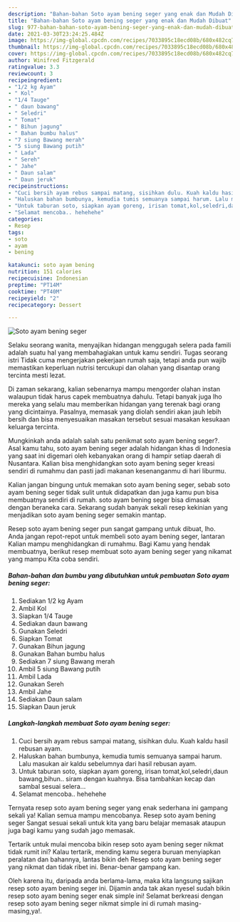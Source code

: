 ```yaml
---
description: "Bahan-bahan Soto ayam bening seger yang enak dan Mudah Dibuat"
title: "Bahan-bahan Soto ayam bening seger yang enak dan Mudah Dibuat"
slug: 977-bahan-bahan-soto-ayam-bening-seger-yang-enak-dan-mudah-dibuat
date: 2021-03-30T23:24:25.484Z
image: https://img-global.cpcdn.com/recipes/7033895c18ecd08b/680x482cq70/soto-ayam-bening-seger-foto-resep-utama.jpg
thumbnail: https://img-global.cpcdn.com/recipes/7033895c18ecd08b/680x482cq70/soto-ayam-bening-seger-foto-resep-utama.jpg
cover: https://img-global.cpcdn.com/recipes/7033895c18ecd08b/680x482cq70/soto-ayam-bening-seger-foto-resep-utama.jpg
author: Winifred Fitzgerald
ratingvalue: 3.3
reviewcount: 3
recipeingredient:
- "1/2 kg Ayam"
- " Kol"
- "1/4 Tauge"
- " daun bawang"
- " Seledri"
- " Tomat"
- " Bihun jagung"
- " Bahan bumbu halus"
- "7 siung Bawang merah"
- "5 siung Bawang putih"
- " Lada"
- " Sereh"
- " Jahe"
- " Daun salam"
- " Daun jeruk"
recipeinstructions:
- "Cuci bersih ayam rebus sampai matang, sisihkan dulu. Kuah kaldu hasil rebusan ayam."
- "Haluskan bahan bumbunya, kemudia tumis semuanya sampai harum. Lalu masukan air kaldu sebelumnya dari hasil rebusan ayam."
- "Untuk taburan soto, siapkan ayam goreng, irisan tomat,kol,seledri,daun bawang,bihun.. siram dengan kuahnya. Bisa tambahkan kecap dan sambal sesuai selera..."
- "Selamat mencoba.. hehehehe"
categories:
- Resep
tags:
- soto
- ayam
- bening

katakunci: soto ayam bening 
nutrition: 151 calories
recipecuisine: Indonesian
preptime: "PT14M"
cooktime: "PT40M"
recipeyield: "2"
recipecategory: Dessert

---
```



![Soto ayam bening seger](https://img-global.cpcdn.com/recipes/7033895c18ecd08b/680x482cq70/soto-ayam-bening-seger-foto-resep-utama.jpg)

Selaku seorang wanita, menyajikan hidangan menggugah selera pada famili adalah suatu hal yang membahagiakan untuk kamu sendiri. Tugas seorang istri Tidak cuma mengerjakan pekerjaan rumah saja, tetapi anda pun wajib memastikan keperluan nutrisi tercukupi dan olahan yang disantap orang tercinta mesti lezat.

Di zaman  sekarang, kalian sebenarnya mampu mengorder olahan instan walaupun tidak harus capek membuatnya dahulu. Tetapi banyak juga lho mereka yang selalu mau memberikan hidangan yang terenak bagi orang yang dicintainya. Pasalnya, memasak yang diolah sendiri akan jauh lebih bersih dan bisa menyesuaikan masakan tersebut sesuai masakan kesukaan keluarga tercinta. 



Mungkinkah anda adalah salah satu penikmat soto ayam bening seger?. Asal kamu tahu, soto ayam bening seger adalah hidangan khas di Indonesia yang saat ini digemari oleh kebanyakan orang di hampir setiap daerah di Nusantara. Kalian bisa menghidangkan soto ayam bening seger kreasi sendiri di rumahmu dan pasti jadi makanan kesenanganmu di hari liburmu.

Kalian jangan bingung untuk memakan soto ayam bening seger, sebab soto ayam bening seger tidak sulit untuk didapatkan dan juga kamu pun bisa membuatnya sendiri di rumah. soto ayam bening seger bisa dimasak dengan beraneka cara. Sekarang sudah banyak sekali resep kekinian yang menjadikan soto ayam bening seger semakin mantap.

Resep soto ayam bening seger pun sangat gampang untuk dibuat, lho. Anda jangan repot-repot untuk membeli soto ayam bening seger, lantaran Kalian mampu menghidangkan di rumahmu. Bagi Kamu yang hendak membuatnya, berikut resep membuat soto ayam bening seger yang nikamat yang mampu Kita coba sendiri.

<!--inarticleads1-->

##### Bahan-bahan dan bumbu yang dibutuhkan untuk pembuatan Soto ayam bening seger:

1. Sediakan 1/2 kg Ayam
1. Ambil  Kol
1. Siapkan 1/4 Tauge
1. Sediakan  daun bawang
1. Gunakan  Seledri
1. Siapkan  Tomat
1. Gunakan  Bihun jagung
1. Gunakan  Bahan bumbu halus
1. Sediakan 7 siung Bawang merah
1. Ambil 5 siung Bawang putih
1. Ambil  Lada
1. Gunakan  Sereh
1. Ambil  Jahe
1. Sediakan  Daun salam
1. Siapkan  Daun jeruk




<!--inarticleads2-->

##### Langkah-langkah membuat Soto ayam bening seger:

1. Cuci bersih ayam rebus sampai matang, sisihkan dulu. Kuah kaldu hasil rebusan ayam.
1. Haluskan bahan bumbunya, kemudia tumis semuanya sampai harum. Lalu masukan air kaldu sebelumnya dari hasil rebusan ayam.
1. Untuk taburan soto, siapkan ayam goreng, irisan tomat,kol,seledri,daun bawang,bihun.. siram dengan kuahnya. Bisa tambahkan kecap dan sambal sesuai selera...
1. Selamat mencoba.. hehehehe




Ternyata resep soto ayam bening seger yang enak sederhana ini gampang sekali ya! Kalian semua mampu mencobanya. Resep soto ayam bening seger Sangat sesuai sekali untuk kita yang baru belajar memasak ataupun juga bagi kamu yang sudah jago memasak.

Tertarik untuk mulai mencoba bikin resep soto ayam bening seger nikmat tidak rumit ini? Kalau tertarik, mending kamu segera buruan menyiapkan peralatan dan bahannya, lantas bikin deh Resep soto ayam bening seger yang nikmat dan tidak ribet ini. Benar-benar gampang kan. 

Oleh karena itu, daripada anda berlama-lama, maka kita langsung sajikan resep soto ayam bening seger ini. Dijamin anda tak akan nyesel sudah bikin resep soto ayam bening seger enak simple ini! Selamat berkreasi dengan resep soto ayam bening seger nikmat simple ini di rumah masing-masing,ya!.

